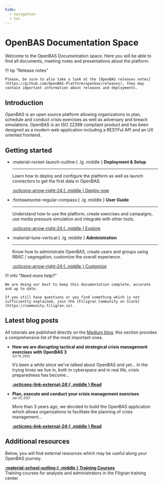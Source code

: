 ```yaml
---
hide:
  - navigation
  - toc
---
```


# OpenBAS Documentation Space

Welcome to the OpenBAS Documentation space. Here you will be able to find all documents, meeting notes and presentations about the platform.


!!! tip "Release notes"

    Please, be sure to also take a look at the [OpenBAS releases notes](https://github.com/OpenBAS-Platform/openbas/releases), they may contain important information about releases and deployments.

## Introduction

OpenBAS is an open source platform allowing organizations to plan, schedule and conduct crisis exercises as well as adversary and breach simulations. OpenBAS is an ISO 22398 compliant product and has been designed as a modern web application including a RESTFul API and an UX oriented frontend.

## Getting started

<div class="grid cards" markdown>

-   :material-rocket-launch-outline:{ .lg .middle } __Deployment & Setup__

    ---

    Learn how to deploy and configure the platform as well as
    launch connectors to get the first data in OpenBAS.

    [:octicons-arrow-right-24:{ .middle } Deploy now](deployment/overview.md)

-   :fontawesome-regular-compass:{ .lg .middle } __User Guide__

    ---

    Understand how to use the platform, create exercises and campaigns, use 
    media pressure simulation and integrate with other tools. 

    [:octicons-arrow-right-24:{ .middle } Explore](usage/getting-started.md)

-   :material-tune-vertical:{ .lg .middle } __Administration__

    ---

    Know how to administrate OpenBAS, create users and groups using RBAC /
    segregation, customize the overall experience.

    [:octicons-arrow-right-24:{ .middle } Customize](administration/introduction.md)

</div>

!!! info "Need more help?"

    We are doing our best to keep this documentation complete, accurate and up to date. 
    
    If you still have questions or you find something which is not sufficiently explained, join the [Filigran Community on Slack](https://community.filigran.io).


## Latest blog posts

All tutorials are published directly on the [Medium blog](https://blog.filigran.io), this section provides a comprehensive list of the most important ones.

<div class="grid cards" markdown>

-   __How we are disrupting tactical and strategical crisis management exercises with OpenBAS 3__<br />
    <sub><sup>Oct 10, 2022</sup></sub>

    It’s been a while since we’ve talked about OpenBAS and yet… In the trying times we live in, both in cyberspace and in real life, crisis preparedness has become...

    **[:octicons-link-external-24:{ .middle } Read](https://blog.filigran.io/how-we-are-disrupting-tactical-and-strategical-crisis-management-exercises-with-openbas-3-49ea2f7a7435)**

-   __Plan, execute and conduct your crisis management exercises__<br />
    <sub><sup>Jan 25, 2021</sup></sub>

    More than 3 years ago, we decided to build the OpenBAS application which allows organizations to facilitate the planning of crisis management...

    **[:octicons-link-external-24:{ .middle } Read](https://blog.filigran.io/plan-execute-and-conduct-your-crisis-management-exercises-30a5a5970746)**

</div>

## Additional resources

Below, you will find external resources which may be useful along your OpenBAS journey.

<div class="grid" markdown>

[**:material-school-outline:{ .middle } Training Courses**](https://training.filigran.io)<br />
Training courses for analysts and administrators in the Filigran training center.

</div>
<br /><br /><br />
